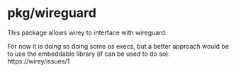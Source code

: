 # pkg/wireguard

This package allows wirey to interface with wireguard.

For now it is doing so doing some os execs, but a better approach would be to use the embeddable library (if can be used to do so): https://wirey/issues/1
